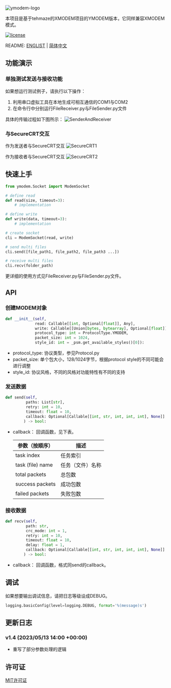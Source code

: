 ![ymodem-logo](https://raw.githubusercontent.com/alexwoo1900/ymodem/master/docs/assets/ymodem-logo.png)

本项目是基于tehmaze的XMODEM项目的YMODEM版本，它同样兼容XMODEM模式。

[![license](https://img.shields.io/github/license/mashape/apistatus.svg)](https://opensource.org/licenses/MIT)

README: [ENGLIST](https://github.com/alexwoo1900/ymodem/blob/master/README.md) | [简体中文](https://github.com/alexwoo1900/ymodem/blob/master/README_CN.md)


## 功能演示

### 单独测试发送与接收功能 

如果想运行测试例子，请执行以下操作：
1. 利用串口虚拟工具在本地生成可相互通信的COM1与COM2
2. 在命令行中分别运行FileReceiver.py与FileSender.py文件

具体的传输过程如下图所示：
![SenderAndReceiver](https://raw.githubusercontent.com/alexwoo1900/ymodem/master/docs/assets/console_test.gif)

### 与SecureCRT交互

作为发送者与SecureCRT交互
![SecureCRT1](https://raw.githubusercontent.com/alexwoo1900/ymodem/master/docs/assets/sender.gif)

作为接收者与SecureCRT交互
![SecureCRT2](https://raw.githubusercontent.com/alexwoo1900/ymodem/master/docs/assets/receiver.gif)

## 快速上手

```python
from ymodem.Socket import ModemSocket

# define read
def read(size, timeout=3):
    # implementation

# define write
def write(data, timeout=3):
    # implementation

# create socket
cli = ModemSocket(read, write)

# send multi files
cli.send([file_path1, file_path2, file_path3 ...])

# receive multi files
cli.recv(folder_path)
```

更详细的使用方式见FileReceiver.py与FileSender.py文件。

## API

### 创建MODEM对象

```python
def __init__(self, 
             read: Callable[[int, Optional[float]], Any], 
             write: Callable[[Union[bytes, bytearray], Optional[float]], Any], 
             protocol_type: int = ProtocolType.YMODEM, 
             packet_size: int = 1024,
             style_id: int = _psm.get_available_styles()[0]):
```
- protocol_type: 协议类型，参见Protocol.py
- packet_size: 单个包大小，128/1024字节，根据protocol style的不同可能会进行调整
- style_id: 协议风格，不同的风格对功能特性有不同的支持

### 发送数据

```python
def send(self, 
         paths: List[str], 
         retry: int = 10, 
         timeout: float = 10, 
         callback: Optional[Callable[[int, str, int, int, int], None]] = None
        ) -> bool:
```
- callback： 回调函数，见下表。

    参数（按顺序） | 描述
    -|-
    task index | 任务索引
    task (file) name | 任务（文件）名称
    total packets | 总包数
    success packets | 成功包数
    failed packets | 失败包数


### 接收数据

```python
def recv(self, 
         path: str, 
         crc_mode: int = 1, 
         retry: int = 10, 
         timeout: float = 10, 
         delay: float = 1, 
         callback: Optional[Callable[[int, str, int, int, int], None]] = None
        ) -> bool:
```
- callback： 回调函数，格式同send的callback。

## 调试

如果想要输出调试信息，请把日志等级设成DEBUG。

```python
logging.basicConfig(level=logging.DEBUG, format='%(message)s')
```

## 更新日志
### v1.4 (2023/05/13 14:00 +00:00)

- 重写了部分参数处理的逻辑

## 许可证
[MIT许可证](https://opensource.org/licenses/MIT)